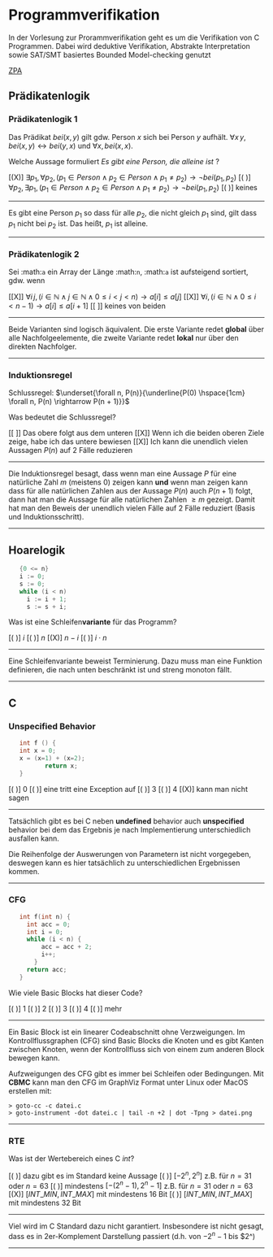 <!--
author: Prof. Matthias Güdemann

icon: https://upload.wikimedia.org/wikipedia/de/thumb/e/e8/Hochschule_Muenchen_Logo.svg/320px-Hochschule_Muenchen_Logo.svg.png

comment: Fragen aus QA zu Programmverifikation

logo: https://upload.wikimedia.org/wikipedia/commons/thumb/a/a2/Orange_blue_public_key_cryptography_de.svg/640px-Orange_blue_public_key_cryptography_de.svg.png

email:  matthias.guedemann@hm.edu

version: 0.0.1

-->

# Programmverifikation

In der Vorlesung zur Prorammverifikation geht es um die Verifikation von C Programmen. Dabei wird deduktive Verifikation, Abstrakte Interpretation sowie SAT/SMT basiertes Bounded Model-checking genutzt

[ZPA](https://zpa.cs.hm.edu/public/module/185/)

## Prädikatenlogik

### Prädikatenlogik 1

Das Prädikat $bei(x, y)$ gilt gdw. Person $x$ sich bei Person $y$ aufhält.
$\forall x\, y, bei(x,y) \leftrightarrow bei (y, x)$ und $\forall x,
bei(x, x)$.

Welche Aussage formuliert *Es gibt eine Person, die alleine ist* ?

[(X)] $\exists p_1, \forall p_2, (p_1 \in Person \wedge p_2 \in Person \wedge p_1 \neq p_2) \rightarrow \neg bei(p_1, p_2)$
[( )] $\forall p_2, \exists p_1, (p_1 \in Person \wedge p_2 \in Person \wedge p_1 \neq p_2) \rightarrow \neg bei(p_1, p_2)$
[( )] keines
****

Es gibt eine Person $p_1$ so dass für alle $p_2$, die nicht gleich $p_1$ sind,
gilt dass $p_1$ nicht bei $p_2$ ist. Das heißt, $p_1$ ist alleine.

****

### Prädikatenlogik 2

Sei :math:`a` ein Array der Länge :math:`n`, :math:`a` ist aufsteigend
sortiert, gdw. wenn

[[X]] $\forall i\, j, (i\in\mathbb{N} \wedge j \in \mathbb{N} \wedge 0 \leq i < j < n) \rightarrow a[i] \leq a[j]$
[[X]] $\forall i, (i \in \mathbb{N} \wedge 0 \leq i < n - 1) \rightarrow a[i] \leq a[i + 1]$
[[ ]] keines von beiden
****

Beide Varianten sind logisch äquivalent. Die erste Variante redet **global** über alle Nachfolgeelemente, die zweite Variante redet **lokal** nur über den direkten Nachfolger.

****

### Induktionsregel

Schlussregel: $\underset{\forall n, P(n)}{\underline{P(0) \hspace{1cm} \forall n, P(n) \rightarrow P(n + 1)}}$

Was bedeutet die Schlussregel?

[[ ]] Das obere folgt aus dem unteren
[[X]] Wenn ich die beiden oberen Ziele zeige, habe ich das untere bewiesen
[[X]] Ich kann die unendlich vielen Aussagen $P(n)$ auf 2 Fälle reduzieren
****

Die Induktionsregel besagt, dass wenn man eine Aussage $P$ für eine natürliche Zahl $m$ (meistens 0) zeigen kann **und** wenn man zeigen kann dass für alle natürlichen Zahlen aus der Aussage $P(n)$ auch $P(n+1)$ folgt, dann hat man die Aussage für alle natürlichen Zahlen $\geq m$ gezeigt. Damit hat man den Beweis der unendlich vielen Fälle auf 2 Fälle reduziert (Basis und Induktionsschritt).

****

## Hoarelogik

```c
   {0 <= n}
   i := 0;
   s := 0;
   while (i < n)
     i := i + 1;
     s := s + i;
```

Was ist eine Schleifen**variante** für das Programm?

[( )] $i$
[( )] $n$
[(X)] $n - i$
[( )] $i \cdot n$
***

Eine Schleifenvariante beweist Terminierung. Dazu muss man eine Funktion definieren, die nach unten beschränkt ist und streng monoton fällt.

***

## C

### Unspecified Behavior

```c
   int f () {
   int x = 0;
   x = (x=1) + (x=2);
          return x;
   }
```

[( )] 0
[( )] eine tritt eine Exception auf
[( )] 3
[( )] 4
[(X)] kann man nicht sagen
***

Tatsächlich gibt es bei C neben **undefined** behavior auch **unspecified** behavior bei dem das Ergebnis je nach Implementierung unterschiedlich ausfallen kann.

Die Reihenfolge der Auswerungen von Parametern ist nicht vorgegeben, deswegen kann es hier tatsächlich zu unterschiedlichen Ergebnissen kommen.

***

### CFG

```c
   int f(int n) {
     int acc = 0;
     int i = 0;
     while (i < n) {
         acc = acc + 2;
         i++;
       }
     return acc;
   }
```

Wie viele Basic Blocks hat dieser Code?

[( )] 1
[( )] 2
[( )] 3
[( )] 4
[( )] mehr
***

Ein Basic Block ist ein linearer Codeabschnitt ohne Verzweigungen. Im Kontrollflussgraphen (CFG) sind Basic Blocks die Knoten und es gibt Kanten zwischen Knoten, wenn der Kontrollfluss sich von einem zum anderen Block bewegen kann.

Aufzweigungen des CFG gibt es immer bei Schleifen oder Bedingungen. Mit **CBMC** kann man den CFG im GraphViz Format unter Linux oder MacOS erstellen mit:

```
> goto-cc -c datei.c
> goto-instrument -dot datei.c | tail -n +2 | dot -Tpng > datei.png
```

***

### RTE

Was ist der Wertebereich eines C $int$?

[( )] dazu gibt es im Standard keine Aussage
[( )] $[-2^n, 2^n]$  z.B. für $n = 31$ oder $n = 63$
[( )] mindestens $[-(2^n - 1), 2^n -1]$ z.B. für $n = 31$ oder $n = 63$
[(X)] $[INT\_MIN, INT\_MAX]$ mit mindestens 16 Bit
[( )] $[INT\_MIN, INT\_MAX]$ mit mindestens 32 Bit
****

Viel wird im C Standard dazu nicht garantiert. Insbesondere ist nicht gesagt, dass es in 2er-Komplement Darstellung passiert (d.h. von $-2^n-1$ bis $2^)

****
